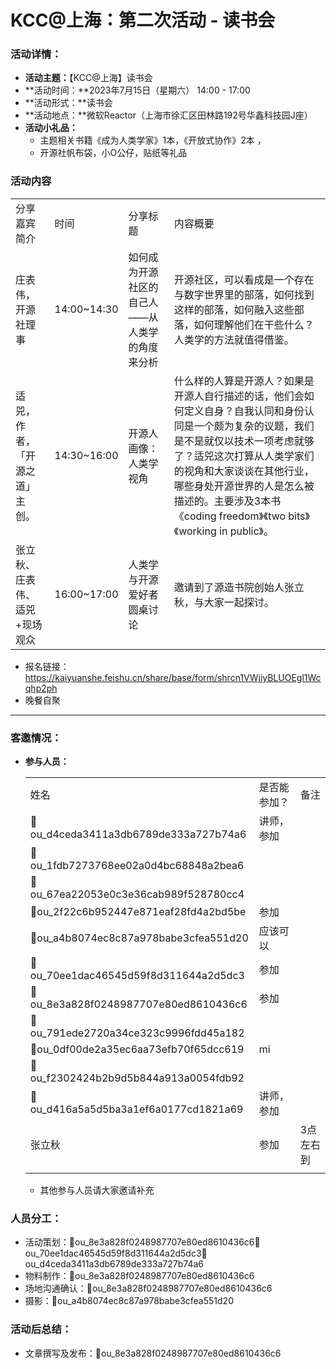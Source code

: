 # KCC@上海：第二次活动 - 读书会

### **活动详情：**

- **活动主题：**【KCC@上海】读书会
- **活动时间：**2023年7月15日（星期六） 14:00 - 17:00
- **活动形式：**读书会
- **活动地点：**微软Reactor（上海市徐汇区田林路192号华鑫科技园J座）
- **活动小礼品：**
    - 主题相关书籍《成为人类学家》1本，《开放式协作》2本 ，
    - 开源社帆布袋，小O公仔，贴纸等礼品

### 活动内容

|     |     |     |     |
| --- | --- | --- | --- |
| 分享嘉宾简介 | 时间  | 分享标题 | 内容概要 |
| 庄表伟，开源社理事 | 14:00~14:30 | 如何成为开源社区的自己人——从人类学的角度来分析 | 开源社区，可以看成是一个存在与数字世界里的部落，如何找到这样的部落，如何融入这些部落，如何理解他们在干些什么？人类学的方法就值得借鉴。 |
| 适兕，作者，「开源之道」主创。 | 14:30~16:00 | 开源人画像：人类学视角 | 什么样的人算是开源人？如果是开源人自行描述的话，他们会如何定义自身？自我认同和身份认同是一个颇为复杂的议题，我们是不是就仅以技术一项考虑就够了？适兕这次打算从人类学家们的视角和大家谈谈在其他行业，哪些身处开源世界的人是怎么被描述的。主要涉及3本书《coding freedom》《two bits》《working in public》。 |
| 张立秋、庄表伟、适兕+现场观众 | 16:00~17:00 | 人类学与开源爱好者圆桌讨论 | 邀请到了源造书院创始人张立秋，与大家一起探讨。 |

- 报名链接：https://kaiyuanshe.feishu.cn/share/base/form/shrcn1VWjjyBLUOEgl1Wcqhp2ph
- 晚餐自聚

---

### **客邀情况：**

- **参与人员：**
    
    |     |     |     |
    | --- | --- | --- |
    | 姓名  | 是否能参加？ | 备注  |
    | 👤ou_d4ceda3411a3db6789de333a727b74a6 | 讲师，参加 |     |
    | 👤ou_1fdb7273768ee02a0d4bc68848a2bea6 |     |     |
    | 👤ou_67ea22053e0c3e36cab989f528780cc4 |     |     |
    | 👤ou_2f22c6b952447e871eaf28fd4a2bd5be | 参加  |     |
    | 👤ou_a4b8074ec8c87a978babe3cfea551d20 | 应该可以 |     |
    | 👤ou_70ee1dac46545d59f8d311644a2d5dc3 | 参加  |     |
    | 👤ou_8e3a828f0248987707e80ed8610436c6 | 参加  |     |
    | 👤ou_791ede2720a34ce323c9996fdd45a182 |     |     |
    | 👤ou_0df00de2a35ec6aa73efb70f65dcc619 | mi  |     |
    | 👤ou_f2302424b2b9d5b844a913a0054fdb92 |     |     |
    | 👤ou_d416a5a5d5ba3a1ef6a0177cd1821a69 | 讲师，参加 |     |
    | 张立秋 | 参加  | 3点左右到 |
    |     |     |     |
    
    - 其他参与人员请大家邀请补充

### **人员分工：**

- 活动策划：👤ou_8e3a828f0248987707e80ed8610436c6👤ou_70ee1dac46545d59f8d311644a2d5dc3👤ou_d4ceda3411a3db6789de333a727b74a6
- 物料制作：👤ou_8e3a828f0248987707e80ed8610436c6
- 场地沟通确认：👤ou_8e3a828f0248987707e80ed8610436c6
- 摄影：👤ou_a4b8074ec8c87a978babe3cfea551d20

### 活动后总结：

- 文章撰写及发布：👤ou_8e3a828f0248987707e80ed8610436c6